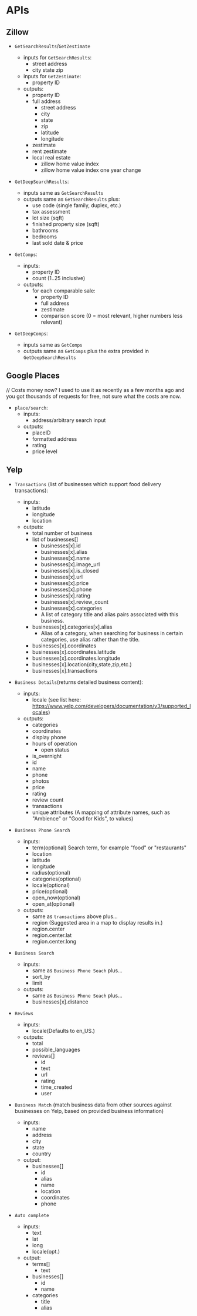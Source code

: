 # APIs

## Zillow

- `GetSearchResults`/`GetZestimate`
  - inputs for `GetSearchResults`:
    - street address
    - city state zip
  - inputs for `GetZestimate`:
    - property ID
  - outputs:
    - property ID
    - full address
      - street address
      - city
      - state
      - zip
      - latitude
      - longitude
    - zestimate
    - rent zestimate
    - local real estate
      - zillow home value index
      - zillow home value index one year change

- `GetDeepSearchResults`:
  - inputs same as `GetSearchResults`
  - outputs same as `GetSearchResults` plus:
    - use code (single family, duplex, etc.)
    - tax assessment
    - lot size (sqft)
    - finished property size (sqft)
    - bathrooms
    - bedrooms
    - last sold date & price

- `GetComps`:
  - inputs:
    - property ID
    - count (1..25 inclusive)
  - outputs:
    - for each comparable sale:
      - property ID
      - full address
      - zestimate
      - comparison score (0 = most relevant, higher numbers less relevant)

- `GetDeepComps`:
  - inputs same as `GetComps`
  - outputs same as `GetComps` plus the extra provided in `GetDeepSearchResults`

## Google Places

// Costs money now? I used to use it as recently as a few months ago and you got thousands of requests for free, not sure what the costs are now.

- `place/search`:
  - inputs:
    - address/arbitrary search input
  - outputs:
    - placeID
    - formatted address
    - rating
    - price level

## Yelp

- `Transactions` (list of businesses which support food delivery transactions):
  - inputs:
    - latitude
    - longitude
    - location
  - outputs:
    - total number of business
    - list of businesses[]
      - businesses[x].id
      - businesses[x].alias
      - businesses[x].name
      - businesses[x].image_url
      - businesses[x].is_closed
      - businesses[x].url
      - businesses[x].price
      - businesses[x].phone
      - businesses[x].rating
      - businesses[x].review_count
      - businesses[x].categories 
      - A list of category title and alias pairs associated with this business.
    - businesses[x].categories[x].alias
      - Alias of a category, when searching for business in certain categories, use alias rather than the title.
    - businesses[x].coordinates
    - businesses[x].coordinates.latitude
    - businesses[x].coordinates.longitude
    - businesses[x].location(city,state,zip,etc.)
    - businesses[x].transactions
    
- `Business Details`(returns detailed business content):
  - inputs:
    - locale (see list here: https://www.yelp.com/developers/documentation/v3/supported_locales)
  - outputs:
    - categories
    - coordinates
    - display phone
    - hours of operation
      - open status
    - is_overnight
    - id
    - name
    - phone
    - photos
    - price
    - rating
    - review count
    - transactions
    - unique attributes (A mapping of attribute names, such as "Ambience" or "Good for Kids", to values)
    
- `Business Phone Search`
  - inputs:
    - term(optional) Search term, for example "food" or "restaurants"
    - location
    - latitude
    - longitude
    - radius(optional)
    - categories(optional)
    - locale(optional)
    - price(optional)
    - open_now(optional)
    - open_at(optional)
  - outputs:
    - same as `transactions` above plus...
    - region (Suggested area in a map to display results in.)
    - region.center 
    - region.center.lat
    - region.center.long

- `Business Search`
  - inputs: 
    - same as `Business Phone Seach` plus...
    - sort_by
    - limit
  - outputs:
    - same as `Business Phone Seach` plus...
    - businesses[x].distance
    
- `Reviews`
  - inputs:
    - locale(Defaults to en_US.)
  - outputs:
    - total
    - possible_languages
    - reviews[]
      - id
      - text
      - url
      - rating
      - time_created
      - user
      
- `Business Match` (match business data from other sources against businesses on Yelp, based on provided business information)
  - inputs:
    - name
    - address
    - city
    - state 
    - country
  - output:
    - businesses[]
      - id
      - alias
      - name
      - location
      - coordinates
      - phone
 - `Auto complete`
   - inputs:
     - text
     - lat
     - long
     - locale(opt.)
   - output:
     - terms[]
       - text
     - businesses[]
       - id
       - name
     - categories
       - title
       - alias
